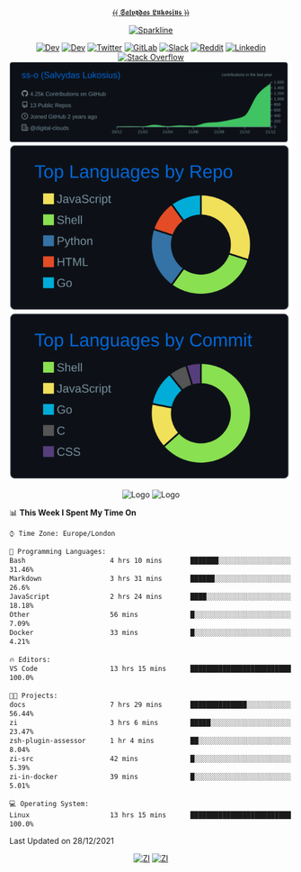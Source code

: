 <div align="center">
  
[⦑⦑ 𝕾𝖆𝖑𝖛𝖞𝖉𝖆𝖘 𝕷𝖚𝖐𝖔𝖘𝖎𝖚𝖘 ⦒⦒](https://git.io/JJwwg)
  
[![Sparkline](https://stars.medv.io/Naereen/badges.svg)](https://https://github.com/ss-o)
  
[![Dev](https://img.shields.io/badge/-G-222222?style=flat-square&logo=g.dev&logoColor=white&link=https://g.dev/sall)](https://g.dev/sall)
[![Dev](https://img.shields.io/badge/-DEV-222222?style=flat-square&logo=dev.to&logoColor=white&link=https://dev.to/sso/)](https://dev.to/sso/)
[![Twitter](https://img.shields.io/badge/-Twitter-222222?style=flat-square&logo=twitter&logoColor=white&link=https://twitter.com/salldc/)](https://twitter.com/salldc/)
[![GitLab](https://img.shields.io/badge/-GitLab-222222?style=flat-square&logo=GitLab&logoColor=white&link=https://gitlab.com/ss-o/)](https://gitlab.com/ss-o/)
[![Slack](https://img.shields.io/badge/-Slack-222222?style=flat-square&logo=Slack&logoColor=white&link=https://digital-teams.slack.com/)](https://digital-teams.slack.com/)
[![Reddit](https://img.shields.io/badge/-Reddit-222222?style=flat-square&logo=Reddit&logoColor=white&link=https://https://www.reddit.com/user/ss-o/)](https://www.reddit.com/user/ss-o/)
[![Linkedin](https://img.shields.io/badge/-LinkedIn-222222?style=flat-square&logo=Linkedin&logoColor=white&link=https://www.linkedin.com/in/digital-clouds/)](https://www.linkedin.com/in/digital-clouds/)
[![Stack Overflow](https://img.shields.io/badge/-Stack%20Overflow-222222?style=flat-square&logo=stack-overflow&logoColor=white&link=https://stackoverflow.com/users/13893752/salvydas-lukosius)](https://stackoverflow.com/users/13893752/salvydas-lukosius)
[![Proofile Details](https://raw.githubusercontent.com/ss-o/ss-o/main/profile-summary-card-output/github_dark/0-profile-details.svg)](https://github.com/vn7n24fzkq/github-profile-summary-cards)
[![Repo PerLanguage](https://raw.githubusercontent.com/ss-o/ss-o/main/profile-summary-card-output/github_dark/1-repos-per-language.svg)](https://github.com/vn7n24fzkq/github-profile-summary-cards) 
[![Commit per Language](https://raw.githubusercontent.com/ss-o/ss-o/main/profile-summary-card-output/github_dark/2-most-commit-language.svg)](https://github.com/vn7n24fzkq/github-profile-summary-cards)

</div>  
<div align="center">
<img src="https://github-readme-streak-stats.herokuapp.com/?user=ss-o&theme=blue-green" alt="Logo" width="400" height="200"></img>
<img src="https://github-readme-stats.vercel.app/api?username=ss-o&theme=blue-green" alt="Logo" width="400" height="200"></img>
</div>

<!--START_SECTION:waka-->
📊 **This Week I Spent My Time On** 

```text
⌚︎ Time Zone: Europe/London

💬 Programming Languages: 
Bash                     4 hrs 10 mins       ███████░░░░░░░░░░░░░░░░░░   31.46% 
Markdown                 3 hrs 31 mins       ██████░░░░░░░░░░░░░░░░░░░   26.6% 
JavaScript               2 hrs 24 mins       ████░░░░░░░░░░░░░░░░░░░░░   18.18% 
Other                    56 mins             █░░░░░░░░░░░░░░░░░░░░░░░░   7.09% 
Docker                   33 mins             █░░░░░░░░░░░░░░░░░░░░░░░░   4.21%

🔥 Editors: 
VS Code                  13 hrs 15 mins      █████████████████████████   100.0%

🐱‍💻 Projects: 
docs                     7 hrs 29 mins       ██████████████░░░░░░░░░░░   56.44% 
zi                       3 hrs 6 mins        █████░░░░░░░░░░░░░░░░░░░░   23.47% 
zsh-plugin-assessor      1 hr 4 mins         ██░░░░░░░░░░░░░░░░░░░░░░░   8.04% 
zi-src                   42 mins             █░░░░░░░░░░░░░░░░░░░░░░░░   5.39% 
zi-in-docker             39 mins             █░░░░░░░░░░░░░░░░░░░░░░░░   5.01%

💻 Operating System: 
Linux                    13 hrs 15 mins      █████████████████████████   100.0%

```


 Last Updated on 28/12/2021
<!--END_SECTION:waka-->

<div align=center>

  [![ZI](https://github-readme-stats.vercel.app/api/pin/?username=z-shell&repo=z-a-meta-plugins&card_width=150&theme=blue-green&layout=compact)](
https://github.com/z-shell/z-a-meta-plugins)
  [![ZI](https://github-readme-stats.vercel.app/api/pin/?username=z-shell&repo=zi&card_width=150&theme=blue-green&layout=compact)](
https://github.com/z-shell/zi)


</div>
